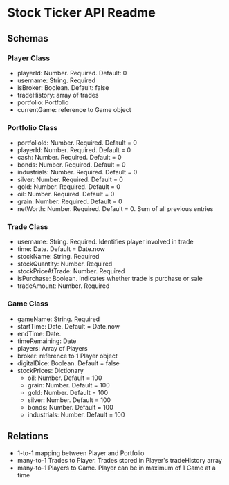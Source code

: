 # Stock Ticker API Readme

## Schemas

### Player Class

+ playerId: Number. Required. Default: 0
+ username: String. Required
+ isBroker: Boolean. Default: false
+ tradeHistory: array of trades
+ portfolio: Portfolio
+ currentGame: reference to Game object

### Portfolio Class

+ portfolioId: Number. Required. Default = 0
+ playerId: Number. Required. Default = 0
+ cash: Number. Required. Default = 0
+ bonds: Number. Required. Default = 0
+ industrials: Number. Required. Default = 0
+ silver: Number. Required. Default = 0
+ gold: Number. Required. Default = 0
+ oil: Number. Required. Default = 0
+ grain: Number. Required. Default = 0
+ netWorth: Number. Required. Default = 0. Sum of all previous entries

### Trade Class

+ username: String. Required. Identifies player involved in trade
+ time: Date. Default = Date.now
+ stockName: String. Required
+ stockQuantity: Number. Required
+ stockPriceAtTrade: Number. Required
+ isPurchase: Boolean. Indicates whether trade is purchase or sale
+ tradeAmount: Number. Required

### Game Class

+ gameName: String. Required
+ startTime: Date. Default = Date.now
+ endTime: Date.
+ timeRemaining: Date
+ players: Array of Players
+ broker: reference to 1 Player object
+ digitalDice: Boolean. Default = false
+ stockPrices: Dictionary
    - oil: Number. Default = 100
    - grain: Number. Default = 100
    - gold: Number. Default = 100
    - silver: Number. Default = 100
    - bonds: Number. Default = 100
    - industrials: Number. Default = 100

## Relations

+ 1-to-1 mapping between Player and Portfolio
+ many-to-1 Trades to Player. Trades stored in Player's tradeHistory array
+ many-to-1 Players to Game. Player can be in maximum of 1 Game at a time